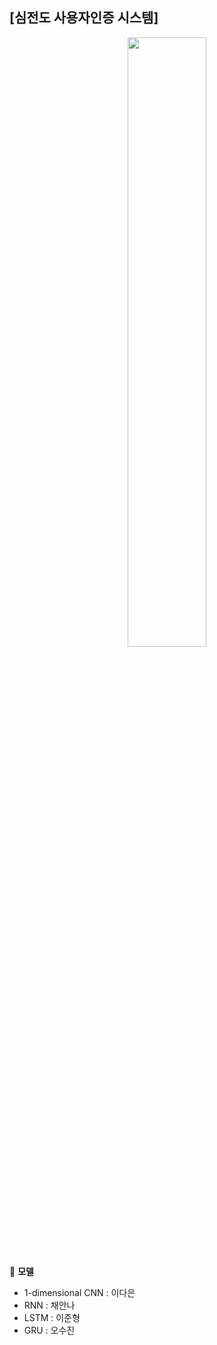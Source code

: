 ## [심전도 사용자인증 시스템]

<p align="center">
  <img src="https://github.com/p-project6/p_p/assets/90545561/b8d8a290-8bdd-4c23-83f9-7d31c9f86924" width="50%"/>
</p>

📢 **모델**
- 1-dimensional CNN : 이다은
- RNN : 채안나
- LSTM : 이준형
- GRU : 오수진

